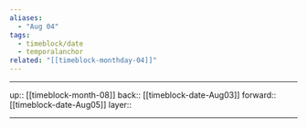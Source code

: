 ```yaml
---
aliases:
  - "Aug 04"
tags:
  - timeblock/date
  - temporalanchor
related: "[[timeblock-monthday-04]]"
---
```




***

up:: [[timeblock-month-08]]
back:: [[timeblock-date-Aug03]]
forward:: [[timeblock-date-Aug05]]
layer:: 

***
